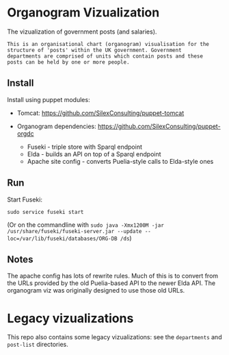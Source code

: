 # Organogram Vizualization

The vizualization of government posts (and salaries).

    This is an organisational chart (organogram) visualisation for the
    structure of 'posts' within the UK government. Government
    departments are comprised of units which contain posts and these
    posts can be held by one or more people.

## Install

Install using puppet modules:

* Tomcat: https://github.com/SilexConsulting/puppet-tomcat

* Organogram dependencies: https://github.com/SilexConsulting/puppet-orgdc
    * Fuseki - triple store with Sparql endpoint
    * Elda - builds an API on top of a Sparql endpoint
    * Apache site config - converts Puelia-style calls to Elda-style ones


## Run

Start Fuseki:

    sudo service fuseki start

(Or on the commandline with `sudo java -Xmx1200M -jar /usr/share/fuseki/fuseki-server.jar --update --loc=/var/lib/fuseki/databases/ORG-DB /ds`)


## Notes

The apache config has lots of rewrite rules. Much of this is to convert from the URLs provided by the old Puelia-based API to the newer Elda API. The organogram viz was originally designed to use those old URLs.

# Legacy vizualizations

This repo also contains some legacy vizualizations: see the `departments` and `post-list` directories.
